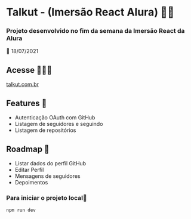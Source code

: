 # Talkut - (Imersão React Alura) 👨‍💻

### Projeto desenvolvido no fim da semana da Imersão React da Alura


📅 18/07/2021


## Acesse 🚀🚀🚀
[talkut.com.br](https://talkut.com.br)


## Features 🥗
- Autenticação OAuth com GitHub
- Listagem de seguidores e seguindo
- Listagem de repositórios


## Roadmap 🚟
- Listar dados do perfil GitHub
- Editar Perfil
- Mensagens de seguidores
- Depoimentos


### Para iniciar o projeto local🧾

```bash
npm run dev
```
